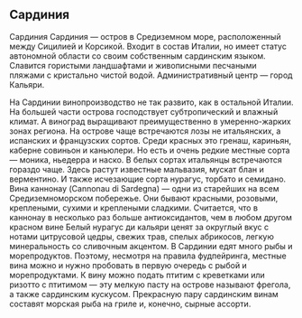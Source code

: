 ## Сардиния 

Сардиния
Сардиния — остров в Средиземном море, расположенный между Сицилией и Корсикой. Входит в состав Италии, но имеет статус автономной области со своим собственным сардинским языком. Славится гористыми ландшафтами и живописными песчаными пляжами с кристально чистой водой. Административный центр — город Кальяри.

На Сардинии винопроизводство не так развито, как в остальной Италии. На большей части острова господствует субтропический и влажный климат. А виноград выращивают преимущественно в умеренно-жарких зонах региона. 
На острове чаще встречаются лозы не итальянских, а испанских и французских сортов. Среди красных это гренаш, кариньян, каберне совиньон и каньюлери. Но есть и очень редкие местные сорта — моника, ньедерра и наско.
В белых сортах итальянцы встречаются гораздо чаще. Здесь растут известные мальвазия, мускат блан и верментино. И также исчезающие сорта нурагус, торбато и семидано.
Вина каннонау (Cannonau di Sardegna) — одни из старейших на всем Средиземноморском побережье. Они бывают красными, розовыми, креплеными, сухими и креплеными сладкими. Считается, что в каннонау в несколько раз больше антиоксидантов, чем в любом другом красном вине
Белый нурагус ди кальяри ценят за округлый вкус с нотами цитрусовой цедры, свежих трав, спелых абрикосов, легкую минеральность со сливочным акцентом. 
В Сардинии едят много рыбы и морепродуктов. Поэтому, несмотря на правила фудпейринга, местные вина можно и нужно пробовать в первую очередь с рыбой и морепродуктами.
К вину можно подать птитим с креветками или ризотто с птитимом — эту мелкую пасту на острове называют фрегола, а также сардинским кускусом. Прекрасную пару сардинским винам составят морская рыба на гриле и, конечно, сырные ассорти.
